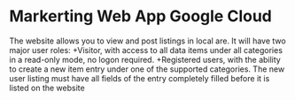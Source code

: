 # Markerting Web App Google Cloud
The website allows you to view and post listings in local are.
It will have two major user roles:
 +Visitor, with access to all data items under all categories in a read-only mode, no logon required.
 +Registered users, with the ability to create a new item entry under one of the supported
  categories. The new user listing must have all fields of the entry completely filled before it is listed
  on the website
